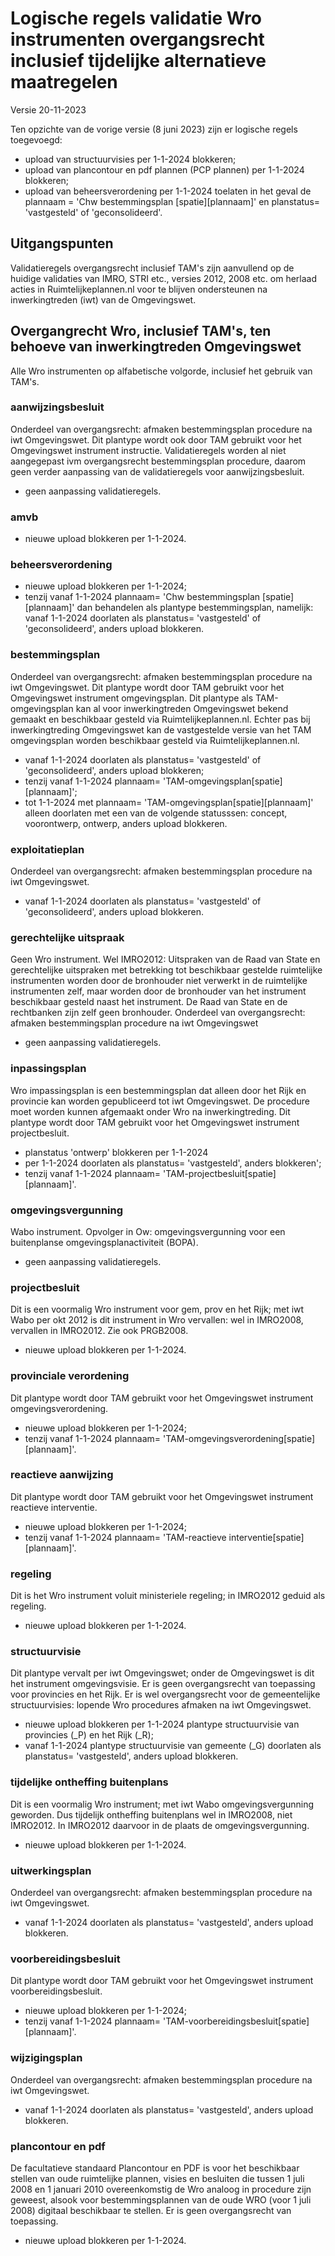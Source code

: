 # Logische regels validatie Wro instrumenten overgangsrecht inclusief tijdelijke alternatieve maatregelen
Versie 20-11-2023

Ten opzichte van de vorige versie (8 juni 2023) zijn er logische regels toegevoegd:
- upload van structuurvisies per 1-1-2024 blokkeren;
- upload van plancontour en pdf plannen (PCP plannen) per 1-1-2024 blokkeren;
- upload van beheersverordening per 1-1-2024 toelaten in het geval de plannaam = 'Chw bestemmingsplan [spatie][plannaam]' en planstatus= 'vastgesteld' of 'geconsolideerd'. 

## Uitgangspunten
Validatieregels overgangsrecht inclusief TAM's zijn aanvullend op de huidige validaties van IMRO, STRI etc., versies 2012, 2008 etc. om herlaad acties in Ruimtelijkeplannen.nl voor te blijven ondersteunen na inwerkingtreden (iwt) van de Omgevingswet.

## Overgangrecht Wro, inclusief TAM's, ten behoeve van inwerkingtreden Omgevingswet 
Alle Wro instrumenten op alfabetische volgorde, inclusief het gebruik van TAM's.  

### aanwijzingsbesluit
Onderdeel van overgangsrecht: afmaken bestemmingsplan procedure na iwt Omgevingswet.
Dit plantype wordt ook door TAM gebruikt voor het Omgevingswet instrument instructie. Validatieregels worden al niet aangegepast ivm overgangsrecht bestemmingsplan procedure, daarom geen verder aanpassing van de validatieregels voor aanwijzingsbesluit. 
- geen aanpassing validatieregels.

### amvb
- nieuwe upload blokkeren per 1-1-2024.

### beheersverordening
- nieuwe upload blokkeren per 1-1-2024;
- tenzij vanaf 1-1-2024 plannaam= 'Chw bestemmingsplan [spatie][plannaam]' dan behandelen als plantype bestemmingsplan, namelijk:
vanaf 1-1-2024 doorlaten als planstatus= 'vastgesteld' of 'geconsolideerd', anders upload blokkeren.

### bestemmingsplan
Onderdeel van overgangsrecht: afmaken bestemmingsplan procedure na iwt Omgevingswet.
Dit plantype wordt door TAM gebruikt voor het Omgevingswet instrument omgevingsplan. 
Dit plantype als TAM-omgevingsplan kan al voor inwerkingtreden Omgevingswet bekend gemaakt en beschikbaar gesteld via Ruimtelijkeplannen.nl. Echter pas bij inwerkingtreding Omgevingswet kan de vastgestelde versie van het TAM omgevingsplan worden beschikbaar gesteld via Ruimtelijkeplannen.nl. 
- vanaf 1-1-2024 doorlaten als planstatus= 'vastgesteld' of 'geconsolideerd', anders upload blokkeren;
- tenzij vanaf 1-1-2024 plannaam= 'TAM-omgevingsplan[spatie][plannaam]';
- tot 1-1-2024 met plannaam= 'TAM-omgevingsplan[spatie][plannaam]' alleen doorlaten met een van de volgende statusssen: concept, voorontwerp, ontwerp, anders upload blokkeren.

### exploitatieplan
Onderdeel van overgangsrecht: afmaken bestemmingsplan procedure na iwt Omgevingswet.
- vanaf 1-1-2024 doorlaten als planstatus= 'vastgesteld' of 'geconsolideerd', anders upload blokkeren.

### gerechtelijke uitspraak
Geen Wro instrument. Wel IMRO2012: Uitspraken van de Raad van State en gerechtelijke uitspraken met betrekking tot beschikbaar gestelde ruimtelijke instrumenten worden door de bronhouder niet verwerkt in de ruimtelijke instrumenten zelf, maar worden door de bronhouder van het instrument beschikbaar gesteld naast het instrument. De Raad van State en de rechtbanken zijn zelf geen bronhouder.
Onderdeel van overgangsrecht: afmaken bestemmingsplan procedure na iwt Omgevingswet
- geen aanpassing validatieregels.

### inpassingsplan
Wro impassingsplan is een bestemmingsplan dat alleen door het Rijk en provincie kan worden gepubliceerd tot iwt Omgevingswet. De procedure moet worden kunnen afgemaakt onder Wro na inwerkingtreding. Dit plantype wordt door TAM gebruikt voor het Omgevingswet instrument projectbesluit. 
- planstatus 'ontwerp' blokkeren per 1-1-2024
- per 1-1-2024 doorlaten als planstatus= 'vastgesteld', anders blokkeren';
- tenzij vanaf 1-1-2024 plannaam= 'TAM-projectbesluit[spatie][plannaam]'.

### omgevingsvergunning
Wabo instrument. Opvolger in Ow: omgevingsvergunning voor een buitenplanse omgevingsplanactiviteit (BOPA). 
- geen aanpassing validatieregels.

### projectbesluit
Dit is een voormalig Wro instrument voor gem, prov en het Rijk; met iwt Wabo per okt 2012 is dit instrument in Wro vervallen: wel in IMRO2008, vervallen in IMRO2012. Zie ook PRGB2008. 
- nieuwe upload blokkeren per 1-1-2024.

### provinciale verordening
Dit plantype wordt door TAM gebruikt voor het Omgevingswet instrument omgevingsverordening.
- nieuwe upload blokkeren per 1-1-2024;
- tenzij vanaf 1-1-2024 plannaam= 'TAM-omgevingsverordening[spatie][plannaam]'.

### reactieve aanwijzing
Dit plantype wordt door TAM gebruikt voor het Omgevingswet instrument reactieve interventie.
- nieuwe upload blokkeren per 1-1-2024;
- tenzij vanaf 1-1-2024 plannaam= 'TAM-reactieve interventie[spatie][plannaam]'.

### regeling
Dit is het Wro instrument voluit ministeriele regeling; in IMRO2012 geduid als regeling.
- nieuwe upload blokkeren per 1-1-2024.

### structuurvisie
Dit plantype vervalt per iwt Omgevingswet; onder de Omgevingswet is dit het instrument omgevingsvisie. Er is geen overgangsrecht van toepassing voor provincies en het Rijk. Er is wel overgangsrecht voor de gemeentelijke structuurvisies: lopende Wro procedures afmaken na iwt Omgevingswet.   
- nieuwe upload blokkeren per 1-1-2024 plantype structuurvisie van provincies (_P) en het Rijk (_R);
- vanaf 1-1-2024 plantype structuurvisie van gemeente (_G) doorlaten als planstatus= 'vastgesteld', anders upload blokkeren.

### tijdelijke ontheffing buitenplans
Dit is een voormalig Wro instrument; met iwt Wabo omgevingsvergunning geworden. Dus tijdelijk ontheffing buitenplans wel in IMRO2008, niet IMRO2012. In IMRO2012 daarvoor in de plaats de omgevingsvergunning. 
- nieuwe upload blokkeren per 1-1-2024.

### uitwerkingsplan
Onderdeel van overgangsrecht: afmaken bestemmingsplan procedure na iwt Omgevingswet.
- vanaf 1-1-2024 doorlaten als planstatus= 'vastgesteld', anders upload blokkeren.

### voorbereidingsbesluit
Dit plantype wordt door TAM gebruikt voor het Omgevingswet instrument voorbereidingsbesluit.
- nieuwe upload blokkeren per 1-1-2024;
- tenzij vanaf 1-1-2024 plannaam= 'TAM-voorbereidingsbesluit[spatie][plannaam]'.

### wijzigingsplan
Onderdeel van overgangsrecht: afmaken bestemmingsplan procedure na iwt Omgevingswet.
- vanaf 1-1-2024 doorlaten als planstatus= 'vastgesteld', anders upload blokkeren.

### plancontour en pdf
De facultatieve standaard Plancontour en PDF is voor het beschikbaar stellen van oude ruimtelijke plannen, visies en besluiten die tussen 1 juli 2008 en 1 januari 2010 overeenkomstig de Wro analoog in procedure zijn geweest, alsook voor bestemmingsplannen van de oude WRO (voor 1 juli 2008) digitaal beschikbaar te stellen. 
Er is geen overgangsrecht van toepassing. 
- nieuwe upload blokkeren per 1-1-2024.